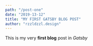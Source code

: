 ```yaml
---
path: "/post-one"
date: "2019-13-12"
title: "MY FIRST GATSBY BLOG POST"
author: "rzzldzzl.design"
---
```


This is my very **first blog** post in *Gatsby*